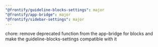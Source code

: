 ```yaml
---
"@frontify/guideline-blocks-settings": major
"@frontify/app-bridge": major
"@frontify/sidebar-settings": major
---
```


chore: remove deprecated function from the app-bridge for blocks and make the guideline-blocks-settings compatible with it
